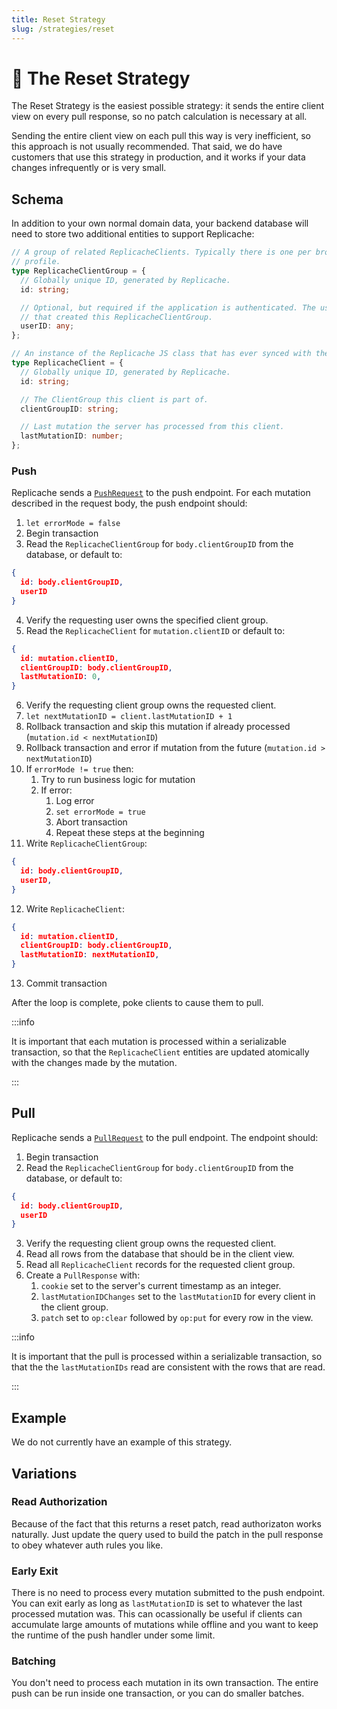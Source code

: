 ```yaml
---
title: Reset Strategy
slug: /strategies/reset
---
```


# 🤪 The Reset Strategy

The Reset Strategy is the easiest possible strategy: it sends the entire client view on every pull response, so no patch calculation is necessary at all.

Sending the entire client view on each pull this way is very inefficient, so this approach is not usually recommended. That said, we do have customers that use this strategy in production, and it works if your data changes infrequently or is very small.

## Schema

In addition to your own normal domain data, your backend database will need to store two additional entities to support Replicache:

```ts
// A group of related ReplicacheClients. Typically there is one per browser
// profile.
type ReplicacheClientGroup = {
  // Globally unique ID, generated by Replicache.
  id: string;

  // Optional, but required if the application is authenticated. The userID
  // that created this ReplicacheClientGroup.
  userID: any;
};

// An instance of the Replicache JS class that has ever synced with the server.
type ReplicacheClient = {
  // Globally unique ID, generated by Replicache.
  id: string;

  // The ClientGroup this client is part of.
  clientGroupID: string;

  // Last mutation the server has processed from this client.
  lastMutationID: number;
};
```

### Push

Replicache sends a [`PushRequest`](/reference/server-push#http-request-body) to the push endpoint. For each mutation described in the request body, the push endpoint should:

1. `let errorMode = false`
1. Begin transaction
1. Read the `ReplicacheClientGroup` for `body.clientGroupID` from the database, or default to:

```json
{
  id: body.clientGroupID,
  userID
}
```

4. Verify the requesting user owns the specified client group.
1. Read the `ReplicacheClient` for `mutation.clientID` or default to:

```json
{
  id: mutation.clientID,
  clientGroupID: body.clientGroupID,
  lastMutationID: 0,
}
```

6. Verify the requesting client group owns the requested client.
1. `let nextMutationID = client.lastMutationID + 1`
1. Rollback transaction and skip this mutation if already processed (`mutation.id < nextMutationID`)
1. Rollback transaction and error if mutation from the future (`mutation.id > nextMutationID`)
1. If `errorMode != true` then:
   1. Try to run business logic for mutation
   1. If error:
      1. Log error
      1. `set errorMode = true`
      1. Abort transaction
      1. Repeat these steps at the beginning
1. Write `ReplicacheClientGroup`:

```json
{
  id: body.clientGroupID,
  userID,
}
```

12. Write `ReplicacheClient`:

```json
{
  id: mutation.clientID,
  clientGroupID: body.clientGroupID,
  lastMutationID: nextMutationID,
}
```

13. Commit transaction

After the loop is complete, poke clients to cause them to pull.

:::info

It is important that each mutation is processed within a serializable transaction, so that the `ReplicacheClient` entities are updated atomically with the changes made by the mutation.

:::

## Pull

Replicache sends a [`PullRequest`](/reference/server-pull#http-request-body) to the pull endpoint. The endpoint should:

1. Begin transaction
1. Read the `ReplicacheClientGroup` for `body.clientGroupID` from the database, or default to:

```json
{
  id: body.clientGroupID,
  userID
}
```

3. Verify the requesting client group owns the requested client.
1. Read all rows from the database that should be in the client view.
1. Read all `ReplicacheClient` records for the requested client group.
1. Create a `PullResponse` with:
   1. `cookie` set to the server's current timestamp as an integer.
   1. `lastMutationIDChanges` set to the `lastMutationID` for every client in the client group.
   1. `patch` set to `op:clear` followed by `op:put` for every row in the view.

:::info

It is important that the pull is processed within a serializable transaction, so that the the `lastMutationIDs` read are consistent with the rows that are read.

:::

## Example

We do not currently have an example of this strategy.

## Variations

### Read Authorization

Because of the fact that this returns a reset patch, read authorizaton works naturally. Just update the query used to build the patch in the pull response to obey whatever auth rules you like.

### Early Exit

There is no need to process every mutation submitted to the push endpoint. You can exit early as long as <code>lastMutationID</code> is set to whatever the last processed mutation was. This can ocassionally be useful if clients can accumulate large amounts of mutations while offline and you want to keep the runtime of the push handler under some limit.

### Batching

You don't need to process each mutation in its own transaction. The entire push can be run inside one transaction, or you can do smaller batches.
